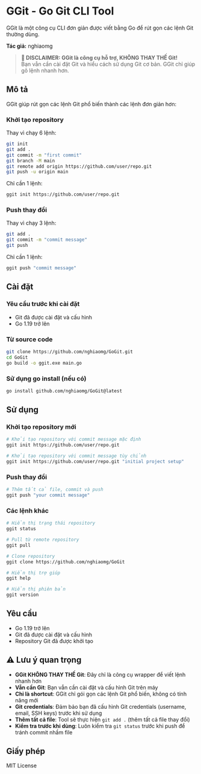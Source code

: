 # GGit - Go Git CLI Tool

GGit là một công cụ CLI đơn giản được viết bằng Go để rút gọn các lệnh Git thường dùng.

**Tác giả:** nghiaomg

> **🚨 DISCLAIMER: GGit là công cụ hỗ trợ, KHÔNG THAY THẾ Git!**  
> Bạn vẫn cần cài đặt Git và hiểu cách sử dụng Git cơ bản. GGit chỉ giúp gõ lệnh nhanh hơn.

## Mô tả

GGit giúp rút gọn các lệnh Git phổ biến thành các lệnh đơn giản hơn:

### Khởi tạo repository
Thay vì chạy 6 lệnh:
```bash
git init
git add .
git commit -m "first commit"
git branch -M main
git remote add origin https://github.com/user/repo.git
git push -u origin main
```

Chỉ cần 1 lệnh:
```bash
ggit init https://github.com/user/repo.git
```

### Push thay đổi
Thay vì chạy 3 lệnh:
```bash
git add .
git commit -m "commit message"
git push
```

Chỉ cần 1 lệnh:
```bash
ggit push "commit message"
```

## Cài đặt

### Yêu cầu trước khi cài đặt
- Git đã được cài đặt và cấu hình
- Go 1.19 trở lên

### Từ source code
```bash
git clone https://github.com/nghiaomg/GoGit.git
cd GoGit
go build -o ggit.exe main.go
```

### Sử dụng go install (nếu có)
```bash
go install github.com/nghiaomg/GoGit@latest
```

## Sử dụng

### Khởi tạo repository mới
```bash
# Khởi tạo repository với commit message mặc định
ggit init https://github.com/user/repo.git

# Khởi tạo repository với commit message tùy chỉnh
ggit init https://github.com/user/repo.git "initial project setup"
```

### Push thay đổi
```bash
# Thêm tất cả file, commit và push
ggit push "your commit message"
```

### Các lệnh khác
```bash
# Hiển thị trạng thái repository
ggit status

# Pull từ remote repository
ggit pull

# Clone repository
ggit clone https://github.com/nghiaomg/GoGit

# Hiển thị trợ giúp
ggit help

# Hiển thị phiên bản
ggit version
```

## Yêu cầu

- Go 1.19 trở lên
- Git đã được cài đặt và cấu hình
- Repository Git đã được khởi tạo

## ⚠️ Lưu ý quan trọng

- **GGit KHÔNG THAY THẾ Git**: Đây chỉ là công cụ wrapper để viết lệnh nhanh hơn
- **Vẫn cần Git**: Bạn vẫn cần cài đặt và cấu hình Git trên máy
- **Chỉ là shortcut**: GGit chỉ gói gọn các lệnh Git phổ biến, không có tính năng mới
- **Git credentials**: Đảm bảo bạn đã cấu hình Git credentials (username, email, SSH keys) trước khi sử dụng
- **Thêm tất cả file**: Tool sẽ thực hiện `git add .` (thêm tất cả file thay đổi)
- **Kiểm tra trước khi dùng**: Luôn kiểm tra `git status` trước khi push để tránh commit nhầm file

## Giấy phép

MIT License 